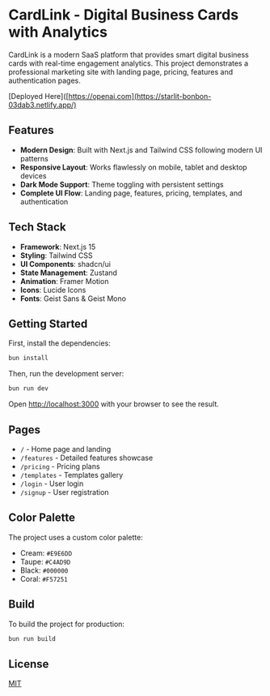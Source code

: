 # CardLink - Digital Business Cards with Analytics

CardLink is a modern SaaS platform that provides smart digital business cards with real-time engagement analytics. This project demonstrates a professional marketing site with landing page, pricing, features and authentication pages.

[Deployed Here]([https://openai.com](https://starlit-bonbon-03dab3.netlify.app/)

## Features

- **Modern Design**: Built with Next.js and Tailwind CSS following modern UI patterns
- **Responsive Layout**: Works flawlessly on mobile, tablet and desktop devices
- **Dark Mode Support**: Theme toggling with persistent settings
- **Complete UI Flow**: Landing page, features, pricing, templates, and authentication

## Tech Stack

- **Framework**: Next.js 15
- **Styling**: Tailwind CSS
- **UI Components**: shadcn/ui
- **State Management**: Zustand
- **Animation**: Framer Motion
- **Icons**: Lucide Icons
- **Fonts**: Geist Sans & Geist Mono

## Getting Started

First, install the dependencies:

```bash
bun install
```

Then, run the development server:

```bash
bun run dev
```

Open [http://localhost:3000](http://localhost:3000) with your browser to see the result.

## Pages

- `/` - Home page and landing
- `/features` - Detailed features showcase
- `/pricing` - Pricing plans
- `/templates` - Templates gallery
- `/login` - User login
- `/signup` - User registration

## Color Palette

The project uses a custom color palette:

- Cream: `#E9E6DD`
- Taupe: `#C4AD9D`
- Black: `#000000`
- Coral: `#F57251`

## Build

To build the project for production:

```bash
bun run build
```

## License

[MIT](https://choosealicense.com/licenses/mit/)
